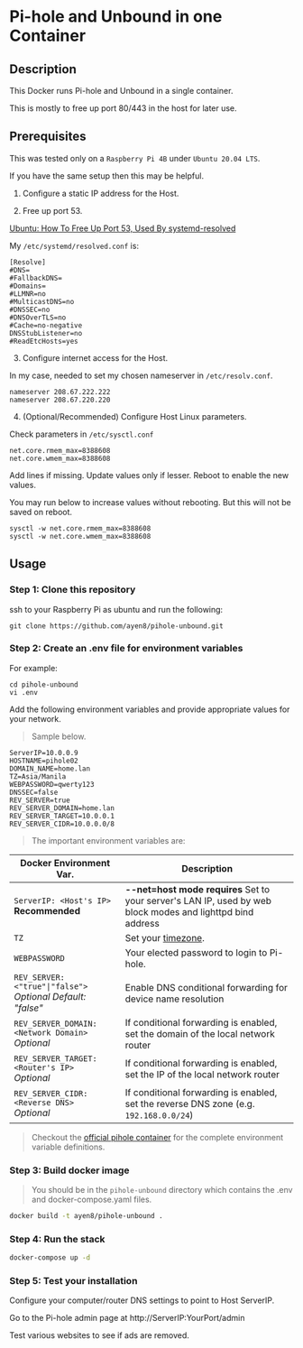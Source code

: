 # Pi-hole and Unbound in one Container


## Description

This Docker runs Pi-hole and Unbound in a single container.

This is mostly to free up port 80/443 in the host for later use.


## Prerequisites

This was tested only on a `Raspberry Pi 4B` under `Ubuntu 20.04 LTS`. 

If you have the same setup then this may be helpful.

1. Configure a static IP address for the Host.

2. Free up port 53.

[Ubuntu: How To Free Up Port 53, Used By systemd-resolved](https://www.linuxuprising.com/2020/07/ubuntu-how-to-free-up-port-53-used-by.html)

My `/etc/systemd/resolved.conf` is:

```
[Resolve]
#DNS=
#FallbackDNS=
#Domains=
#LLMNR=no
#MulticastDNS=no
#DNSSEC=no
#DNSOverTLS=no
#Cache=no-negative
DNSStubListener=no
#ReadEtcHosts=yes
```

3. Configure internet access for the Host.

In my case, needed to set my chosen nameserver in `/etc/resolv.conf`.

```
nameserver 208.67.222.222
nameserver 208.67.220.220
```

4. (Optional/Recommended) Configure Host Linux parameters.

Check parameters in `/etc/sysctl.conf`

```
net.core.rmem_max=8388608
net.core.wmem_max=8388608
```

Add lines if missing. Update values only if lesser. Reboot to enable the new values.

You may run below to increase values without rebooting. But this will not be saved on reboot.

```
sysctl -w net.core.rmem_max=8388608  
sysctl -w net.core.wmem_max=8388608
```


## Usage


### Step 1: Clone this repository

ssh to your Raspberry Pi as ubuntu and run the following:

    git clone https://github.com/ayen8/pihole-unbound.git


### Step 2: Create an .env file for environment variables

For example:

    cd pihole-unbound
    vi .env


Add the following environment variables and provide appropriate values for your network.

> Sample below. 

```
ServerIP=10.0.0.9
HOSTNAME=pihole02
DOMAIN_NAME=home.lan
TZ=Asia/Manila
WEBPASSWORD=qwerty123
DNSSEC=false
REV_SERVER=true
REV_SERVER_DOMAIN=home.lan
REV_SERVER_TARGET=10.0.0.1
REV_SERVER_CIDR=10.0.0.0/8
```

> The important environment variables are:

| Docker Environment Var. | Description |
| ----------------------- | ----------- |
| `ServerIP: <Host's IP>`<br/> **Recommended** | **--net=host mode requires** Set to your server's LAN IP, used by web block modes and lighttpd bind address
| `TZ`<br/> | Set your [timezone](https://en.wikipedia.org/wiki/List_of_tz_database_time_zones).
| `WEBPASSWORD`<br/> | Your elected password to login to Pi-hole.
| `REV_SERVER: <"true"\|"false">`<br/> *Optional* *Default: "false"* | Enable DNS conditional forwarding for device name resolution
| `REV_SERVER_DOMAIN: <Network Domain>`<br/> *Optional* | If conditional forwarding is enabled, set the domain of the local network router
| `REV_SERVER_TARGET: <Router's IP>`<br/> *Optional* | If conditional forwarding is enabled, set the IP of the local network router
| `REV_SERVER_CIDR: <Reverse DNS>`<br/> *Optional* | If conditional forwarding is enabled, set the reverse DNS zone (e.g. `192.168.0.0/24`)


> Checkout the [official pihole container](https://github.com/pi-hole/docker-pi-hole/) for the complete environment variable definitions.


### Step 3: Build docker image

> You should be in the `pihole-unbound` directory which contains the .env and docker-compose.yaml files.

```bash
docker build -t ayen8/pihole-unbound .
```


### Step 4: Run the stack

```bash
docker-compose up -d
```


### Step 5: Test your installation

Configure your computer/router DNS settings to point to Host ServerIP.

Go to the Pi-hole admin page at http://ServerIP:YourPort/admin

Test various websites to see if ads are removed.

